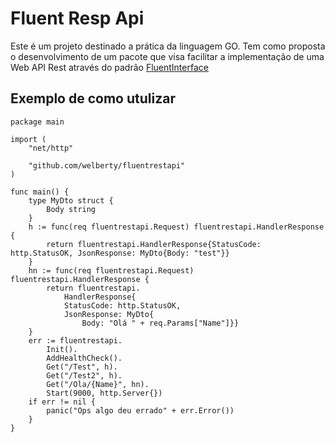 # Fluent Resp Api
Este é um projeto destinado a prática da linguagem GO.
Tem como proposta o desenvolvimento de um pacote que visa facilitar a implementação de uma Web API Rest através do padrão [FluentInterface](https://martinfowler.com/bliki/FluentInterface.html)

## Exemplo de como utulizar
```
package main

import (
	"net/http"

	"github.com/welberty/fluentrestapi"
)

func main() {
	type MyDto struct {
		Body string
	}
	h := func(req fluentrestapi.Request) fluentrestapi.HandlerResponse {
		return fluentrestapi.HandlerResponse{StatusCode: http.StatusOK, JsonResponse: MyDto{Body: "test"}}
	}
	hn := func(req fluentrestapi.Request) fluentrestapi.HandlerResponse {
		return fluentrestapi.
			HandlerResponse{
			StatusCode: http.StatusOK,
			JsonResponse: MyDto{
				Body: "Olá " + req.Params["Name"]}}
	}
	err := fluentrestapi.
		Init().
		AddHealthCheck().
		Get("/Test", h).
		Get("/Test2", h).
		Get("/Ola/{Name}", hn).
		Start(9000, http.Server{})
	if err != nil {
		panic("Ops algo deu errado" + err.Error())
	}
}

```